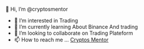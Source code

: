 👋 Hi, I’m @cryptosmentor
- 👀 I’m interested in Trading
- 🌱 I’m currently learning About Binance And trading
- 💞️ I’m looking to collaborate on Trading Plateform
- 📫 How to reach me ...
<a href="https://cryptosmentor.com/">Cryptos Mentor</a>
